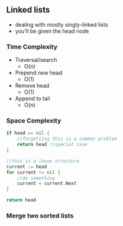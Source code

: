 ## Linked lists
- dealing with mostly singly-linked lists
- you'll be given the head node

### Time Complexity
- Traversal/search
	- O(n)
- Prepend new head
	- O(1)
- Remove head
	- O(1)
- Append to tail
	- O(n)

### Space Complexity
```go
if head == nil {
	//forgetting this is a common problem
	return head //special case
}

//this is a loose structure
current := head 
for current != nil {
	//do something
	current = current.Next
}

return head
```

### Merge two sorted lists

